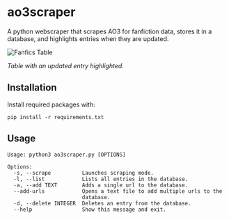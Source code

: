 # ao3scraper
A python webscraper that scrapes AO3 for fanfiction data, stores it in a database, and highlights entries when they are updated.

![Fanfics Table](https://i.ibb.co/hgS7BmW/fanfics-table.png)

*Table with an updated entry highlighted.*

## Installation
Install required packages with:

    pip install -r requirements.txt

## Usage
    Usage: python3 ao3scraper.py [OPTIONS]

    Options:
      -s, --scrape          Launches scraping mode.
      -l, --list            Lists all entries in the database.
      -a, --add TEXT        Adds a single url to the database.
      --add-urls            Opens a text file to add multiple urls to the
                            database.
      -d, --delete INTEGER  Deletes an entry from the database.
      --help                Show this message and exit.
